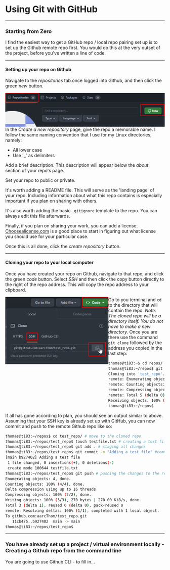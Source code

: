 # Using Git with GitHub

---

### Starting from Zero

I find the easiest way to get a GitHub repo / local repo pairing set up is to set up the Github remote repo first. You would do this at the very outset of the project, before you've written a line of code.

---

#### Setting up your repo on Github

Navigate to the *repositories* tab once logged into Github, and then click the green *new* button.

<img src="assets/image-20231113195734862.png" alt="image-20231113195734862" style="zoom: 80%;" align = "left" />  





In the *Create a new repository* page, give the repo a memorable name. I follow the same naming convention that I use for my Linux directories, namely:

* All lower case
* Use '_' as delimiters

Add a brief description. This description will appear below the *about* section of your repo's page.

Set your repo to public or private.

It's worth adding a README file. This will serve as the 'landing page' of your repo. Including information about what this repo contains is especially important if you plan on sharing with others.

It's also worth adding the basic `.gitignore` template to the repo. You can always edit this file afterwards.

Finally, if you plan on sharing your work, you can add a license. [Choosealicense.com](https://choosealicense.com/) is a good place to start in figuring out what license you should use for your particular case.

Once this is all done, click the *create repository* button.

---

#### Cloning your repo to your local computer

Once you have created your repo on Github, navigate to that repo, and click the green *code* button. Select *SSH* and then click the copy button directly to the right of the repo address. This will copy the repo address to your clipboard.

<img src="assets/image-20231113203932073.png" alt="image-20231113203932073" style="zoom:80%;" align = "left"/>    









Go to you terminal and `cd` to the directory that will contain the repo. *Note: The cloned repo will be a directory itself. You do not have to make a new directory.* Once you are there use the command `git clone` followed by the address you copied in the last step:

```bash
thomas@ti83:~$ cd repos/ #move to the directory that will hold the repo
thomas@ti83:~/repos$ git clone git@github.com:aarcThom/test_repo.git #clone the repo
Cloning into 'test_repo'...
remote: Enumerating objects: 5, done.
remote: Counting objects: 100% (5/5), done.
remote: Compressing objects: 100% (4/4), done.
remote: Total 5 (delta 0), reused 0 (delta 0), pack-reused 0
Receiving objects: 100% (5/5), 13.96 KiB | 3.49 MiB/s, done.
thomas@ti83:~/repos$
```

If all has gone according to plan, you should see an output similar to above. Assuming that your SSH key is already set up with GitHub, you can now commit and push to the remote Github repo like so:

```bash
thomas@ti83:~/repos$ cd test_repo/ # move to the cloned repo
thomas@ti83:~/repos/test_repo$ touch testfile.txt # creating a test file
thomas@ti83:~/repos/test_repo$ git add . # staging all changes
thomas@ti83:~/repos/test_repo$ git commit -m "Adding a test file" #committing all staged changes
[main b927402] Adding a test file
 1 file changed, 0 insertions(+), 0 deletions(-)
 create mode 100644 testfile.txt
thomas@ti83:~/repos/test_repo$ git push # pushing the changes to the remote GitHub repo
Enumerating objects: 4, done.
Counting objects: 100% (4/4), done.
Delta compression using up to 16 threads
Compressing objects: 100% (2/2), done.
Writing objects: 100% (3/3), 270 bytes | 270.00 KiB/s, done.
Total 3 (delta 1), reused 0 (delta 0), pack-reused 0
remote: Resolving deltas: 100% (1/1), completed with 1 local object.
To github.com:aarcThom/test_repo.git
   11cb475..b927402  main -> main
thomas@ti83:~/repos/test_repo$
```



---



### You have already set up a project / virtual environment locally - Creating a Github repo from the command line

You are going to use Github CLI - to fill in...

